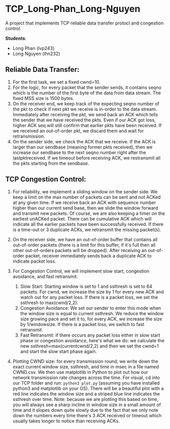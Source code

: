 # TCP_Long-Phan_Long-Nguyen
A project that implements TCP reliable data transfer protocl and congestion control.

**Students**:
- Long Phan (lvp243)
- Long Nguyen (lhn232)
 
## Reliable Data Transfer:
1. For the first task, we set a fixed cwnd=10.
2. For the logic, for every packet that the sender sends, it contains seqno which is the number of the first byte of the data from data stream. The fixed MSS size is 1500 bytes.
3. On the receiver end, we keep track of the expecting seqno number of the pkt to check if next pkt we receive is in-order to the data stream. Immediately after receiving the pkt, we send back an ACK which tells the sender that we have received the pkts. Even if our ACK got loss, higher ACK seq will still confirm that earlier pkts have been received. If we received an out-of-order pkt, we discard them and wait for retransmission.
4. On the sender side, we check the ACK that we receive. If the ACK is larger than our sendbase (meaning former pkts received), then we increase our sendbase to the next seqno number right after the lastpktreceived. If we timeout before receiving ACK, we restransmit all the pkts starting from the sendbase.

## TCP Congestion Control:
1. For reliability, we implement a sliding window on the sender side. We keep a limit on the max number of packets can be sent and not ACKed at any given time. If we receive back an ACK with sequence number higher than our current send base, then we slide the window forward and transmit new packets. Of course, we are also keeping a timer on the earliest unACKed packet. There can be cumulative ACK which will indicate all the earlier packets have been successfully received. If there is a time-out or 3 duplicate ACKs, we retransmit the missing packet(s).
2. On the receiver side, we have an out-of-order buffer that contains all out-of-order packets (there is a limit for this buffer, if it's full then all other out-of-orders packets will be dropped). After receiving an out-of-order packet, receiver immediately sends back a duplicate ACK to indicate packet loss.
3. For Congestion Control, we will implement slow start, congestion avoidance, and fast retransmit.
	1. Slow Start: Starting window is set to 1 and ssthresh is set to 64 packets. For cwnd, we increase the size by 1 for every new ACK and watch out for any packet loss. If there is a packet loss, we set the ssthresh to max(cwnd/2,2).
	2. Congestion Avoidance: We set our sender to enter this mode when the window size is equal to current ssthresh. We reduce the window size growing pace and set it to, for every ACK, we increase the size by 1/windowsize. If there is a packet loss, we switch to fast retransmit.
	3. Fast Retransmit: if there occurs any packet loss either in slow start phase or congestion avoidance, here's what we do: we calculate the new ssthresh=max(currentcwnd/2,2) and then we set the cwnd=1 and start the slow start phase again.

4. Plotting CWND size: for every transmission round, we write down the exact current window size, ssthresh, and time in msec in a file named CWND.csv. We then use matplotlib in Python to plot out how our network transmission rate changes across the time. For visual, cd into our TCP folder and run: `python3 plot.py` (assuming you have installed python3 and matplotlib on your OS). There will be a beautiful plot with a red line indicates the window size and a striped blue line indicates the ssthresh over time. Note: because we are plotting this based on time, you will always see a sharp incline in window size in a small amount of time and it slopes down quite slowly due to the fact that we only note down the numbers every time there's 3 ACK received or timeout which usually takes longer to notice than receiving ACKs.  
